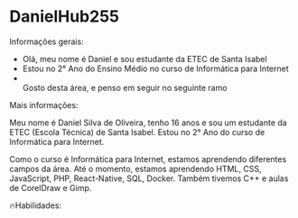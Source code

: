 # DanielHub255
Informações gerais:

<ul>
  <li>Olá, meu nome é Daniel e sou estudante da ETEC de Santa Isabel</li>
  <li>Estou no 2° Ano do Ensino Médio no curso de Informática para Internet</li>
  <li></li>Gosto desta área, e penso em seguir no seguinte ramo</li>
</ul>

Mais informações:

Meu nome é Daniel Silva de Oliveira, tenho 16 anos e sou um estudante da ETEC (Escola Técnica) de Santa Isabel. Estou no 2° Ano do curso de Informática para Internet.

Como o curso é Informática para Internet, estamos aprendendo diferentes campos da área. Até o momento, estamos aprendendo HTML, CSS, JavaScript, PHP, React-Native, SQL, Docker. Também tivemos C++ e aulas de CorelDraw e Gimp.

🔥Habilidades:
